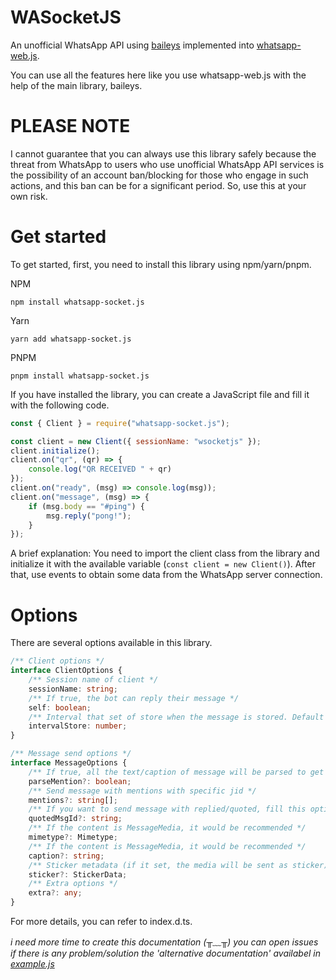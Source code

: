 
# WASocketJS

An unofficial WhatsApp API using [baileys](https://github.com/whiskeysockets/baileys)  implemented into [whatsapp-web.js](https://github.com/pedroslopez/whatsapp-web.js).

You can use all the features here like you use whatsapp-web.js with the help of the main library, baileys.

# PLEASE NOTE

I cannot guarantee that you can always use this library safely because the threat from WhatsApp to users who use unofficial WhatsApp API services is the possibility of an account ban/blocking for those who engage in such actions, and this ban can be for a significant period. So, use this at your own risk.

# Get started
To get started, first, you need to install this library using npm/yarn/pnpm.

NPM
```
npm install whatsapp-socket.js
```
Yarn
```
yarn add whatsapp-socket.js
```
PNPM
```
pnpm install whatsapp-socket.js
```
If you have installed the library, you can create a JavaScript file and fill it with the following code.
```js
const { Client } = require("whatsapp-socket.js");

const client = new Client({ sessionName: "wsocketjs" });
client.initialize();
client.on("qr", (qr) => {
    console.log("QR RECEIVED " + qr)
});
client.on("ready", (msg) => console.log(msg));
client.on("message", (msg) => {
    if (msg.body == "#ping") {
        msg.reply("pong!");
    }
});
```
A brief explanation: You need to import the client class from the library and initialize it with the available variable (``const client = new Client()``). After that, use events to obtain some data from the WhatsApp server connection.

# Options

There are several options available in this library.
```ts
/** Client options */
interface ClientOptions {
    /** Session name of client */
    sessionName: string;
    /** If true, the bot can reply their message */
    self: boolean;
    /** Interval that set of store when the message is stored. Default 10s */
    intervalStore: number;
}

/** Message send options */
interface MessageOptions {
    /** If true, all the text/caption of message will be parsed to get the mentions text */
    parseMention?: boolean;
    /** Send message with mentions with specific jid */
    mentions?: string[];
    /** If you want to send message with replied/quoted, fill this option with message id */
    quotedMsgId?: string;
    /** If the content is MessageMedia, it would be recommended */
    mimetype?: Mimetype;
    /** If the content is MessageMedia, it would be recommended */
    caption?: string;
    /** Sticker metadata (if it set, the media will be sent as sticker) */
    sticker?: StickerData;
    /** Extra options */
    extra?: any;
}
```
For more details, you can refer to index.d.ts.

_i need more time to create this documentation (⁠╥⁠﹏⁠╥⁠)_
_you can open issues if there is any problem/solution_
_the 'alternative documentation' availabel in [example.js](https://github.com/FIlham/whatsapp-socket.js/blob/main/example.js)_
